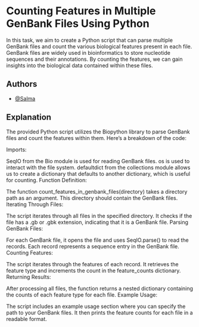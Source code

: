 
# Counting Features in Multiple GenBank Files Using Python

In this task, we aim to create a Python script that can parse multiple GenBank files and count the various biological features present in each file. GenBank files are widely used in bioinformatics to store nucleotide sequences and their annotations. By counting the features, we can gain insights into the biological data contained within these files.






## Authors

- [@Salma](https://www.github.com/Bioinformatician-dev)


## Explanation


The provided Python script utilizes the Biopython library to parse GenBank files and count the features within them. Here’s a breakdown of the code:

Imports:

SeqIO from the Bio module is used for reading GenBank files.
os is used to interact with the file system.
defaultdict from the collections module allows us to create a dictionary that defaults to another dictionary, which is useful for counting.
Function Definition:

The function count_features_in_genbank_files(directory) takes a directory path as an argument. This directory should contain the GenBank files.
Iterating Through Files:

The script iterates through all files in the specified directory. It checks if the file has a .gb or .gbk extension, indicating that it is a GenBank file.
Parsing GenBank Files:

For each GenBank file, it opens the file and uses SeqIO.parse() to read the records. Each record represents a sequence entry in the GenBank file.
Counting Features:

The script iterates through the features of each record. It retrieves the feature type and increments the count in the feature_counts dictionary.
Returning Results:

After processing all files, the function returns a nested dictionary containing the counts of each feature type for each file.
Example Usage:

The script includes an example usage section where you can specify the path to your GenBank files. It then prints the feature counts for each file in a readable format.
